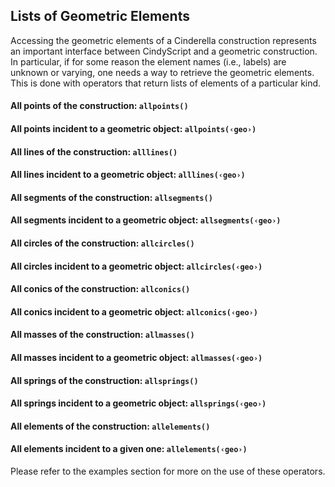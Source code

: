 ##  Lists of Geometric Elements

Accessing the geometric elements of a Cinderella construction represents an important interface between CindyScript and a geometric construction.
In particular, if for some reason the element names (i.e., labels) are unknown or varying, one needs a way to retrieve the geometric elements.
This is done with operators that return lists of elements of a particular kind.

#### All points of the construction: `allpoints()`

#### All points incident to a geometric object: `allpoints(‹geo›)`

#### All lines of the construction: `alllines()`

#### All lines incident to a geometric object: `alllines(‹geo›)`

#### All segments of the construction: `allsegments()`

#### All segments incident to a geometric object: `allsegments(‹geo›)`

#### All circles of the construction: `allcircles()`

#### All circles incident to a geometric object: `allcircles(‹geo›)`

#### All conics of the construction: `allconics()`

#### All conics incident to a geometric object: `allconics(‹geo›)`

#### All masses of the construction: `allmasses()`

#### All masses incident to a geometric object: `allmasses(‹geo›)`

#### All springs of the construction: `allsprings()`

#### All springs incident to a geometric object: `allsprings(‹geo›)`


#### All elements of the construction: `allelements()`

#### All elements incident to a given one: `allelements(‹geo›)`

Please refer to the examples section for more on the use of these operators.
